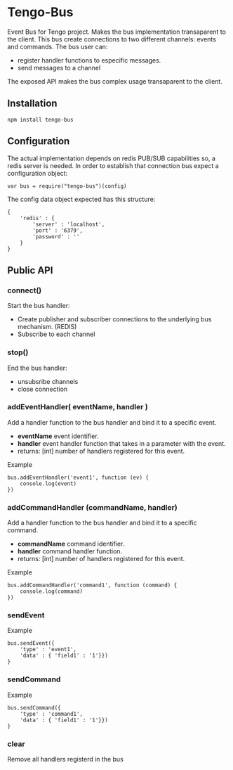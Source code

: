 # Tengo-Bus

Event Bus for Tengo project. 
Makes the bus implementation transaparent to the client. 
This bus create connections to two different channels: events and commands. 
The bus user can:
- register handler functions to especific messages.  
- send messages to a channel

The exposed API makes the bus complex usage transaparent to the client.

## Installation

	npm install tengo-bus

## Configuration

The actual implementation depends on redis PUB/SUB capabilities so, a redis server is needed.
In order to establish that connection bus expect a configuration object:

	var bus = require("tengo-bus")(config)

The config data object expected has this structure:

	{
		'redis' : {
			'server' : 'localhost',
			'port' : '6379',
			'password' : ''
		}
	}

## Public API

### connect()

Start the bus handler:
- Create publisher and subscriber connections to the underlying bus mechanism. (REDIS)
- Subscribe to each channel

### stop()

End the bus handler:
- unsubsribe channels
- close connection

### addEventHandler( eventName, handler )

Add a handler function to the bus handler and bind it to a specific event.

- __eventName__ event identifier.
- __handler__ event handler function that takes in a parameter with the event.
- returns: [int] number of handlers registered for this event.

Example

	bus.addEventHandler('event1', function (ev) {
		console.log(event)
	})

### addCommandHandler (commandName, handler)

Add a handler function to the bus handler and bind it to a specific command.

- __commandName__ command identifier.
- __handler__ command handler function.
- returns: [int] number of handlers registered for this event. 

Example

	bus.addCommandHandler('command1', function (command) {
		console.log(command)
	})

### sendEvent

Example

	bus.sendEvent({ 
		'type' : 'event1', 
		'data' : { 'field1' : '1'}})
	}

### sendCommand

Example

	bus.sendCommand({ 
		'type' : 'command1', 
		'data' : { 'field1' : '1'}})
	}

### clear
Remove all handlers registerd in the bus